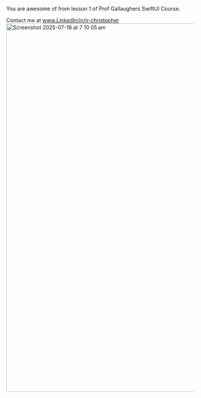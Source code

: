 You are awesome of from lesson 1 of Prof Gallaughers SwiftUI Course.

Contact me at www.LinkedIn/in/jr-christopher
<img width="1512" height="982" alt="Screenshot 2025-07-18 at 7 10 05 am" src="https://github.com/user-attachments/assets/e3a7db96-cfd5-4a94-80e1-0165f1f1cfdb" />
